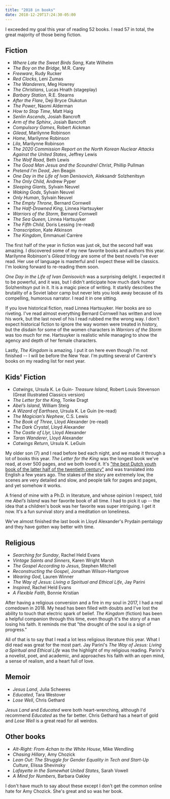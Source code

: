 ```yaml
---
title: "2018 in books"
date: 2018-12-29T17:24:30-05:00
---
```


I exceeded my goal this year of reading 52 books. I read 57 in total, the great majority of those being fiction.

<!--more-->

## Fiction

- *Where Late the Sweet Birds Sang*, Kate Wilhelm
- *The Boy on the Bridge*, M.R. Carey
- *Freeware*, Rudy Rucker
- *Red Clocks*, Leni Zumas
- *The Wanderers*, Meg Howrey
- *The Christians*, Lucas Hnath (stageplay)
- *Barbary Station*, R.E. Stearns
- *After the Flare*, Deji Bryce Olukotun
- *The Power*, Naomi Alderman
- *How to Stop Time*, Matt Haig
- *Senlin Ascends*, Josiah Bancroft
- *Arm of the Sphinx*, Josiah Bancroft
- *Compulsory Games*, Robert Aickman
- *Gilead*, Marilynne Robinson
- *Home*, Marilynne Robinson
- *Lila*, Marilynne Robinson
- *The 2020 Commission Report on the North Korean Nuclear Attacks Against the United States*, Jeffrey Lewis
- *The Wolf Road,* Beth Lewis
- *The Good Man Jesus and the Scoundrel Christ*, Phillip Pullman
- *Pretend I'm Dead*, Jen Beagin
- *One Day in the Life of Ivan Denisovich,* Aleksandr Solzhenitsyn
- *The Only Child,* Andrew Pyper
- *Sleeping Giants,* Sylvain Neuvel
- *Waking Gods*, Sylvain Neuvel
- *Only Human*, Sylvain Neuvel
- *The Empty Throne,* Bernard Cornwell
- *The Half-Drowned King*, Linnea Hartsuyker
- *Warriors of the Storm,* Bernard Cornwell
- *The Sea Queen,* Linnea Hartsuyker
- *The Fifth Child*, Doris Lessing (re-read)
- *Transcription*, Kate Atkinson
- *The Kingdom*, Emmanuel Carrère

The first half of the year in fiction was just ok, but the second half was amazing. I discovered some of my new favorite books and authors this year. Marilynne Robinson's _Gilead_ trilogy are some of the best novels I've ever read. Her use of language is masterful and I expect these will be classics. I'm looking forward to re-reading them soon.

_One Day in the Life of Ivan Denisovich_ was a surprising delight. I expected it to be powerful, and it was, but I didn't anticipate how much dark humor Solzhenitsyn put in it. It is a magic piece of writing. It starkly describes the brutality of a Soviet labor camp but never lets you look away because of its compelling, humorous narrator. I read it in one sitting.

If you love historical fiction, read Linnea Hartsuyker. Her books are so riveting. I've read almost everything Bernard Cornwell has written and love his work, but the last novel of his I read rubbed me the wrong way. I don't expect historical fiction to ignore the way women were treated in history, but the disdain for some of the women characters in *Warriors of the Storm* was too much for me. Hartsuyker is realistic while managing to show the agency and depth of her female characters.

Lastly, *The Kingdom* is amazing. I put it on here even though I'm not finished -- I will be before the New Year. I'm putting several of Carrère's books on my reading list for next year.

## Kids' Fiction

- *Catwings*, Ursula K. Le Guin- *Treasure Island*, Robert Louis Stevenson (Great Illustrated Classics version)
- *The Letter for the King*, Tonke Dragt
- *Abel’s Island*, William Steig
- *A Wizard of Earthsea*, Ursula K. Le Guin (re-read)
- *The Magician’s Nephew*, C.S. Lewis
- *The Book of Three*, Lloyd Alexander (re-read)
- *The Dark Crystal*, Lloyd Alexander
- *The Castle of Llyr,* Lloyd Alexander
- *Taran Wanderer*, Lloyd Alexander
- *Catwings Return*, Ursula K. LeGuin

My older son (7) and I read before bed each night, and we made it through a lot of books this year. *The Letter for the King* was the longest book we've read, at over 500 pages, and we both loved it. It's ["the best Dutch youth book of the latter half of the twentieth century"](https://en.wikipedia.org/wiki/Tonke_Dragt) and was translated into English a few years ago. The stakes of the story are extremely low, the scenes are very detailed and slow, and people talk for pages and pages, and yet somehow it works.

A friend of mine with a Ph.D. in literature, and whose opinion I respect, told me *Abel’s Island* was her favorite book of all time. I had to pick it up -- the idea that a children's book was her favorite was super intriguing. I get it now. It's a fun survival story and a meditation on loneliness.

We've almost finished the last book in Lloyd Alexander's Prydain pentalogy and they have gotten way better with time.

## Religious

- *Searching for Sunday*, Rachel Held Evans
- *Vintage Saints and Sinners*, Karen Wright Marsh
- *The Gospel According to Jesus*, Stephen Mitchell
- *Reconstructing the Gospel*, Jonathan Wilson-Hartgrove
- *Wearing God*, Lauren Winner
- *The Way of Jesus: Living a Spiritual and Ethical Life*, Jay Parini
- *Inspired*, Rachel Held Evans
- *A Flexible Faith,* Bonnie Kristian

After having a religious conversion and a fire in my soul in 2017, I had a real comedown in 2018. My head has been filled with doubts and I've lost the ability to touch that electric spark of belief. *The Kingdom* (fiction) has been a helpful companion through this time, even though it's the story of a man losing his faith. It reminds me that "the drought of the soul is a sign of progress."

All of that is to say that I read a lot less religious literature this year. What I did read was great for the most part. Jay Parini's *The Way of Jesus: Living a Spiritual and Ethical Life* was the highlight of my religious reading. Parini's a novelist, poet, and academic, and approaches his faith with an open mind, a sense of realism, and a heart full of love.

## Memoir

- *Jesus Land*, Julia Scheeres
- *Educated*, Tara Westover
- *Lose Well*, Chris Gethard

*Jesus Land* and *Educated* were both heart-wrenching, although I'd recommend *Educated* as the far better. Chris Gethard has a heart of gold and *Lose Well* is a great read for all weirdos.

## Other books

- *Alt-Right: From 4chan to the White House*, Mike Wendling
- *Chasing Hillary*, Amy Chozick
- *Lean Out: The Struggle for Gender Equality in Tech and Start-Up Culture*, Elissa Shevinsky
- *Lafayette in the Somewhat United States*, Sarah Vowell
- *A Mind for Numbers*, Barbara Oakley

I don't have much to say about these except I don't get the common online hate for Amy Chozick. She's great and so was her book.
